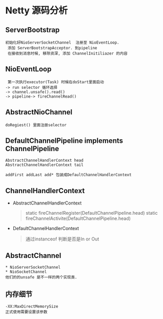 # Netty 源码分析 


## ServerBootstrap
	初始化好NioServerSocketChannel  注册至 NioEventLoop.
	 添加 ServerBootstrapAcceptor. 到pipeline
	 在接收到消息时候, 移除资深, 添加 ChannelInitiliazer 的内容

## NioEventLoop
	 第一次执行executor(Task) 时候在doStart里面启动
	-> run selector 循环选择 
	-> channel.unsafe().read() 
	-> pipeline-> fireChannelRead()

## AbstractNioChannel
	doRegiest() 里面注册selector



## DefaultChannelPipeline implements ChannelPipeline
	AbstractChannelHandlerContext head
	AbstractChannelHandlerContext tail
	
	addFirst addLast add* 包装成DefaultChannelHandlerContext

## ChannelHandlerContext
* AbstractChannelHandlerContext
	> static fireChannelRegister(DefaultChannelPipeline.head)
	> static fireChannelActivite(DefaultChannelPipeline.head)

* DefaultChannelHandlerContext
	> 通过instanceof 判断是否是In or Out


## AbstractChannel
	* NioServerSocketChannel 
	* NioSocketChannel 
	他们的的unsafe 是不一样的两个实现类.
	
	
## 内存细节
	-XX:MaxDirectMemorySize
	正式使用需要设置该参数
